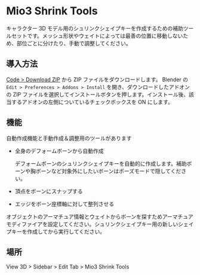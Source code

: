 # Mio3 Shrink Tools

キャラクター 3D モデル用のシュリンクシェイプキーを作成するための補助ツールセットです。メッシュ形状やウェイトによっては最善の位置に移動しないため、部位ごとに分けたり、手動で調整してください。

## 導入方法

[Code > Download ZIP](https://github.com/mio3io/Mio3ShrinkTools/archive/master.zip) から ZIP ファイルをダウンロードします。
Blender の `Edit > Preferences > Addons > Install` を開き、ダウンロードしたアドオンの ZIP ファイルを選択してインストールボタンを押します。インストール後、該当するアドオンの左側についているチェックボックスを ON にします。

## 機能

自動作成機能と手動作成＆調整用のツールがあります

-   全身のデフォームボーンから自動作成

    デフォームボーンのシュリンクシェイプキーを自動的に作成します。補助ボーンや胸ボーンなど対象外にしたいボーンはポーズモードで隠してください。

-   頂点をボーンにスナップする
-   エッジをボーン座標軸に対して整列させる

オブジェクトのアーマチュア情報とウェイトからボーンを探すためアーマチュアモディファイアを設定してください。シュリンクシェイプキー用の新しいシェイプキーを作成してから実行してください。

## 場所

View 3D > Sidebar > Edit Tab > Mio3 Shrink Tools

